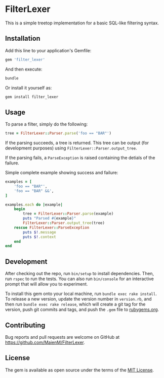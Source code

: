 # FilterLexer

This is a simple treetop implementation for a basic SQL-like filtering syntax.

## Installation

Add this line to your application's Gemfile:

```ruby
gem 'filter_lexer'
```

And then execute:

```sh
bundle
```

Or install it yourself as:

```sh
gem install filter_lexer
```

## Usage

To parse a filter, simply do the following:

```ruby
tree = FilterLexer::Parser.parse('foo == "BAR"')
```

If the parsing succeeds, a tree is returned. This tree can be output (for development purposes) using `FilterLexer::Parser.output_tree`.

If the parsing fails, a `ParseException` is raised containing the detials of the failure.

Simple complete example showing success and failure:

```ruby
examples = [
	'foo == "BAR"',
	'foo == "BAR" &&',
]

examples.each do |example|
	begin
		tree = FilterLexer::Parser.parse(example)
		puts "Parsed #{example}"
		FilterLexer::Parser.output_tree(tree)
	rescue FilterLexer::ParseException
		puts $!.message
		puts $!.context
	end
end
```

## Development

After checking out the repo, run `bin/setup` to install dependencies. Then, run `rspec` to run the tests. You can also run `bin/console` for an interactive prompt that will allow you to experiment.

To install this gem onto your local machine, run `bundle exec rake install`. To release a new version, update the version number in `version.rb`, and then run `bundle exec rake release`, which will create a git tag for the version, push git commits and tags, and push the `.gem` file to [rubygems.org](https://rubygems.org).

## Contributing

Bug reports and pull requests are welcome on GitHub at https://github.com/MaienM/FilterLexer.

## License

The gem is available as open source under the terms of the [MIT License](http://opensource.org/licenses/MIT).

